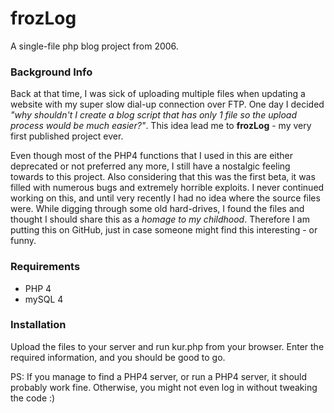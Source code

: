 # frozLog
A single-file php blog project from 2006. 

<h3>Background Info</h3>

Back at that time, I was sick of uploading multiple files when updating a website with my super slow dial-up connection over FTP. One day I decided <i>"why shouldn't I create a blog script that has only 1 file so the upload process would be much easier?"</i>. This idea lead me to <b>frozLog</b> - my very first published project ever.

Even though most of the PHP4 functions that I used in this are either deprecated or not preferred any more, I still have a nostalgic feeling towards to this project. Also considering that this was the first beta, it was filled with numerous bugs and extremely horrible exploits. I never continued working on this, and until very recently I had no idea where the source files were. While digging through some old hard-drives, I found the files and thought I should share this as a <i>homage to my childhood</i>. Therefore I am putting this on GitHub, just in case someone might find this interesting - or funny.

<h3>Requirements</h3>

<ul><li>PHP 4</li><li>mySQL 4</li></ul>

<h3>Installation</h3>

Upload the files to your server and run kur.php from your browser. Enter the required information, and you should be good to go.

PS: If you manage to find a PHP4 server, or run a PHP4 server, it should probably work fine. Otherwise, you might not even log in without tweaking the code :) 


